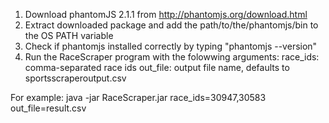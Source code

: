 1) Download phantomJS 2.1.1 from http://phantomjs.org/download.html
2) Extract downloaded package and add the path/to/the/phantomjs/bin to the OS PATH variable
3) Check if phantomjs installed correctly by typing "phantomjs --version"
4) Run the RaceScraper program with the folowwing arguments:
race_ids: comma-separated race ids
out_file: output file name, defaults to sportsscraperoutput.csv

For example:
java -jar RaceScraper.jar race_ids=30947,30583 out_file=result.csv
